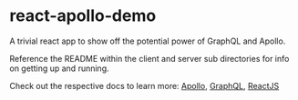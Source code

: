 # react-apollo-demo

A trivial react app to show off the potential power of GraphQL and Apollo.

Reference the README within the client and server sub directories for info on getting up and running.

Check out the respective docs to learn more: [Apollo](https://www.apollographql.com/docs/react/), [GraphQL](http://graphql.org/learn/), [ReactJS](https://reactjs.org/docs/hello-world.html)
